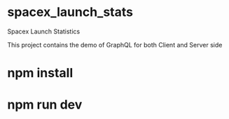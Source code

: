 # spacex_launch_stats
Spacex Launch Statistics

This project contains the demo of GraphQL for both Client and Server side


# npm install
# npm run dev
